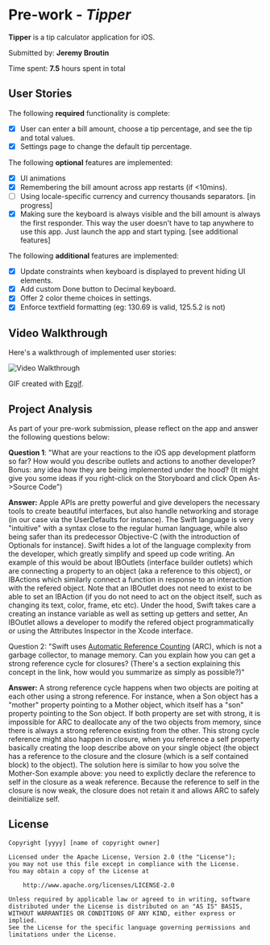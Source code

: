 # Pre-work - *Tipper*

**Tipper** is a tip calculator application for iOS.

Submitted by: **Jeremy Broutin**

Time spent: **7.5** hours spent in total

## User Stories

The following **required** functionality is complete:

* [X] User can enter a bill amount, choose a tip percentage, and see the tip and total values.
* [X] Settings page to change the default tip percentage.

The following **optional** features are implemented:
* [X] UI animations
* [X] Remembering the bill amount across app restarts (if <10mins).
* [ ] Using locale-specific currency and currency thousands separators. [in progress]
* [X] Making sure the keyboard is always visible and the bill amount is always the first responder. This way the user doesn't have to tap anywhere to use this app. Just launch the app and start typing. [see additional features]

The following **additional** features are implemented:

* [X] Update constraints when keyboard is displayed to prevent hiding UI elements.
* [X] Add custom Done button to Decimal keyboard.
* [X] Offer 2 color theme choices in settings.
* [X] Enforce textfield formatting (eg: 130.69 is valid, 125.5.2 is not)

## Video Walkthrough 

Here's a walkthrough of implemented user stories:

<img src='https://im4.ezgif.com/tmp/ezgif-4-df34f94894.gif' title='Video Walkthrough' width='' alt='Video Walkthrough' />

GIF created with [Ezgif](https://im2.ezgif.com).

## Project Analysis

As part of your pre-work submission, please reflect on the app and answer the following questions below:

**Question 1**: "What are your reactions to the iOS app development platform so far? How would you describe outlets and actions to another developer? Bonus: any idea how they are being implemented under the hood? (It might give you some ideas if you right-click on the Storyboard and click Open As->Source Code")

**Answer:**
Apple APIs are pretty powerful and give developers the necessary tools to create beautiful interfaces, but also handle networking and storage (in our case via the UserDefaults for instance). The Swift language is very "intuitive" with a syntax close to the regular human language, while also being safer than its predecessor Objective-C (with the introduction of Optionals for instance). Swift hides a lot of the language complexity from the developer, which greatly simplify and speed up code writing.
An example of this would be about IBOutlets (interface builder outlets) which are connecting a property to an object (aka a reference to this object), or IBActions which similarly connect a function in response to an interaction with the refered object. Note that an IBOutlet does not need to exist to be able to set an IBAction (if you do not need to act on the object itself, such as changing its text, color, frame, etc etc).
Under the hood, Swift takes care a creating an instance variable as well as setting up getters and setter, An IBOutlet allows a developer to modify the refered object programmatically or using the Attributes Inspector in the Xcode interface. 

Question 2: "Swift uses [Automatic Reference Counting](https://developer.apple.com/library/content/documentation/Swift/Conceptual/Swift_Programming_Language/AutomaticReferenceCounting.html#//apple_ref/doc/uid/TP40014097-CH20-ID49) (ARC), which is not a garbage collector, to manage memory. Can you explain how you can get a strong reference cycle for closures? (There's a section explaining this concept in the link, how would you summarize as simply as possible?)"

**Answer:**
A strong reference cycle happens when two objects are poiting at each other using a strong reference. For instance, when a Son object has a "mother" property pointing to a Mother object, which itself has a "son" property pointing to the Son object. If both property are set with strong, it is impossible for ARC to deallocate any of the two objects from memory, since there is always a strong reference existing from the other.
This strong cycle reference might also happen in closure, when you reference a self property basically creating the loop describe above on your single object (the object has a reference to the closure and the closure (which is a self contained block) to the object). The solution here is similar to how you solve the Mother-Son example above: you need to explictly declare the reference to self in the closure as a weak reference.
Because the reference to self in the closure is now weak, the closure does not retain it and allows ARC to safely deinitialize self.


## License

    Copyright [yyyy] [name of copyright owner]

    Licensed under the Apache License, Version 2.0 (the "License");
    you may not use this file except in compliance with the License.
    You may obtain a copy of the License at

        http://www.apache.org/licenses/LICENSE-2.0

    Unless required by applicable law or agreed to in writing, software
    distributed under the License is distributed on an "AS IS" BASIS,
    WITHOUT WARRANTIES OR CONDITIONS OF ANY KIND, either express or implied.
    See the License for the specific language governing permissions and
    limitations under the License.
